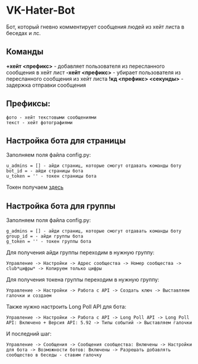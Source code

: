 # VK-Hater-Bot
Бот, который гневно комментирует сообщения людей из хейт листа в беседах и лс.
## Команды

**+хейт <префикс>** - добавляет пользователя из пересланного сообщения в хейт лист 
**-хейт <префикс>** - убирает пользователя из пересланного сообщения из хейт листа
**!кд <префикс> <секунды>** - задержка отправки сообщения
## Префиксы:
```
фото - хейт текстовыми сообщениями
текст - хейт фотографиями
```
## Настройка бота для страницы
Заполняем поля файла config.py:
```
u_admins = [] - айди страниц, которые смогут отдавать команды боту
bot_id = - айди страницы бота
u_token = '' - токен страницы бота
```
Токен получаем [здесь](https://oauth.vk.com/authorize?client_id=2685278&scope=1073737727&redirect_uri=https://oauth.vk.com/blank.html&display=page&response_type=token&revoke=1)

## Настройка бота для группы
Заполняем поля файла config.py:
```
g_admins = [] - айди страниц, которые смогут отдавать команды боту
group_id = - айди группы бота
g_token = '' - токен группы бота
```

Для получения айди группы переходим в нужную группу:
```
Управление -> Настройки -> Адрес сообщества -> Номер сообщества -> club*цифры* -> Копируем только цифры
```
Для получения токена группы переходим в нужную группу:
```
Управление -> Настройки -> Работа с API -> Создать ключ -> Выставляем галочки и создаем
```
Также нужно настроить Long Poll API для бота:
```
Управление -> Настройки -> Работа с API -> Long Poll API -> Long Poll API: Включено + Версия API: 5.92 -> Типы событий -> Выставляем галочки
```
И последний шаг:
```
Управление -> Сообщения -> Сообщения сообщества: Включены -> Настройки для бота -> Возможности ботов: Включены -> Разрешать добавлять сообщество в беседы - ставим галочку
```
